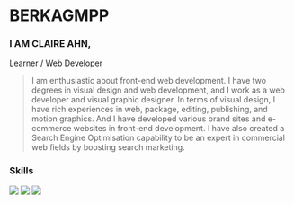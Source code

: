 # BERKAGMPP
### I AM CLAIRE AHN,
Learner / Web Developer

> I am enthusiastic about front-end web development.
I have two degrees in visual design and web development, and I work as a web developer and visual graphic designer.
In terms of visual design, I have rich experiences in web, package, editing, publishing, and motion graphics. 
And I have developed various brand sites and e-commerce websites in front-end development.
I have also created a Search Engine Optimisation capability to be an expert in commercial web fields by boosting search marketing.

### Skills
<a href="#"><img src="https://img.shields.io/badge/Adobe%20Photoshop-31A8FF?style=flat-square&logo=Adobe%20Photoshop&logoColor=white"/></a>
<a href="#"><img src="https://img.shields.io/badge/Adobe%20Photoshop-31A8FF?style=for-the-badge&logo=appveyor&logo=Adobe%20Photoshop&logoColor=white"/></a>
<a href="#"><img src="https://img.shields.io/badge/style=flat--square&logo=Adobe%20Photoshop-Adobe%20Photoshop-yellow"/></a>
